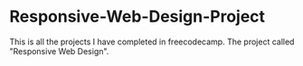 # Responsive-Web-Design-Project
This is all the projects I have completed in freecodecamp. The project called "Responsive Web Design".

